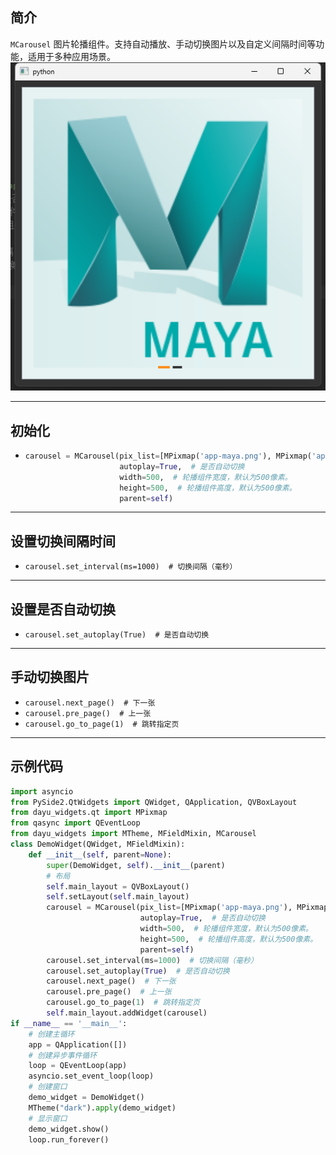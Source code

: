 ## 简介
`MCarousel` 图片轮播组件。支持自动播放、手动切换图片以及自定义间隔时间等功能，适用于多种应用场景。
![img_107.png](img_107.png)
******
## 初始化
  - ```python
    carousel = MCarousel(pix_list=[MPixmap('app-maya.png'), MPixmap('app-houdini.png')],  # 图片列表
                         autoplay=True,  # 是否自动切换
                         width=500,  # 轮播组件宽度，默认为500像素。
                         height=500,  # 轮播组件高度，默认为500像素。
                         parent=self)
    ```
********
## 设置切换间隔时间
  - `carousel.set_interval(ms=1000)  # 切换间隔（毫秒）`
******
## 设置是否自动切换
  - `carousel.set_autoplay(True)  # 是否自动切换`
******
## 手动切换图片
  - `carousel.next_page()  # 下一张`
  - `carousel.pre_page()  # 上一张`
  - `carousel.go_to_page(1)  # 跳转指定页`
******
## 示例代码

```python
import asyncio
from PySide2.QtWidgets import QWidget, QApplication, QVBoxLayout
from dayu_widgets.qt import MPixmap
from qasync import QEventLoop
from dayu_widgets import MTheme, MFieldMixin, MCarousel
class DemoWidget(QWidget, MFieldMixin):
    def __init__(self, parent=None):
        super(DemoWidget, self).__init__(parent)
        # 布局
        self.main_layout = QVBoxLayout()
        self.setLayout(self.main_layout)
        carousel = MCarousel(pix_list=[MPixmap('app-maya.png'), MPixmap('app-houdini.png')],  # 图片列表
                             autoplay=True,  # 是否自动切换
                             width=500,  # 轮播组件宽度，默认为500像素。
                             height=500,  # 轮播组件高度，默认为500像素。
                             parent=self)
        carousel.set_interval(ms=1000)  # 切换间隔（毫秒）
        carousel.set_autoplay(True)  # 是否自动切换
        carousel.next_page()  # 下一张
        carousel.pre_page()  # 上一张
        carousel.go_to_page(1)  # 跳转指定页
        self.main_layout.addWidget(carousel)
if __name__ == '__main__':
    # 创建主循环
    app = QApplication([])
    # 创建异步事件循环
    loop = QEventLoop(app)
    asyncio.set_event_loop(loop)
    # 创建窗口
    demo_widget = DemoWidget()
    MTheme("dark").apply(demo_widget)
    # 显示窗口
    demo_widget.show()
    loop.run_forever()
```